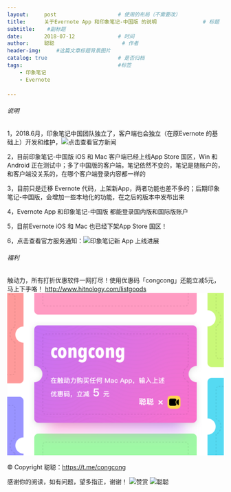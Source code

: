 ```yaml
---
layout:     post                    # 使用的布局（不需要改）
title:      关于Evernote App 和印象笔记-中国版 的说明               # 标题 
subtitle:    #副标题
date:       2018-07-12              # 时间
author:     聪聪                      # 作者
header-img:     #这篇文章标题背景图片
catalog: true                       # 是否归档
tags:                               #标签
    - 印象笔记
    - Evernote

---
```


###### 说明
1，2018.6月，印象笔记中国团队独立了，客户端也会独立（在原Evernote 的基础上）开发和维护，![点击查看官方新闻](https://www.yinxiang.com/blog/blog/2018/06/06/evernote-an-independent-internet-enterprise/)

2，目前印象笔记-中国版 iOS 和 Mac 客户端已经上线App Store 国区，Win 和 Android 正在测试中；多了中国版的客户端，笔记依然不变的，笔记是随账户的，和客户端没关系的，在哪个客户端登录内容都一样的

3，目前只是迁移 Evernote 代码，上架新App，两者功能也差不多的；后期印象笔记-中国版，会增加一些本地化的功能，在之后的版本中发布出来

4，Evernote App 和印象笔记-中国版 都能登录国内版和国际版账户

5，目前Evernote iOS 和 Mac 也已经下架App Store 国区！

6，点击查看官方服务通知：![印象笔记新 App 上线进展](https://www.yinxiang.com/blog/blog/2018/07/12/new-yxbj-app-update/)

###### 福利
触动力，所有打折优惠软件一网打尽！使用优惠码「congcong」还能立减5元，马上下手咯！
<http://www.hitnology.com/listgoods>
![congcong](/img/redeem-congcong.jpg)

&copy; Copyright 聪聪：<https://t.me/congcong>

感谢你的阅读，如有问题，望多指正，谢谢！
![赞赏](http://ww1.sinaimg.cn/mw690/9b84e6acgy1flppiah6tsj20w00w0q5g.jpg)
![聪聪](http://ww1.sinaimg.cn/large/9b84e6acgy1flppiu79amj20ll07awga.jpg)